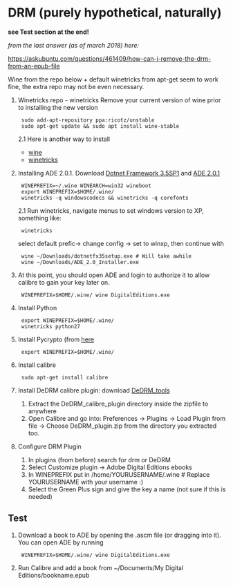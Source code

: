 # DRM (purely hypothetical, naturally)

**see Test section at the end!**

_from the last answer (as of march 2018) here:_

https://askubuntu.com/questions/461409/how-can-i-remove-the-drm-from-an-epub-file

Wine from the repo below + default winetricks from apt-get seem to work fine, the extra repo may not be even necessary.

1. Winetricks repo - winetricks
Remove your current version of wine prior to installing the new version

        sudo add-apt-repository ppa:ricotz/unstable
        sudo apt-get update && sudo apt install wine-stable
 
    2.1 Here is another way to install 
    - [wine](http://ubuntuhandbook.org/index.php/2017/01/install-wine-2-0-ubuntu-16-04-14-04-16-10/)
    - [winetricks](https://github.com/Winetricks/winetricks)
 
2. Installing ADE 2.0.1. Download
[Dotnet Framework 3.5SP1](https://www.microsoft.com/en-us/download/details.aspx?id=22) and
[ADE 2.0.1](http://www.adobe.com/support/digitaleditions/downloads.html)

        WINEPREFIX=~/.wine WINEARCH=win32 wineboot
        export WINEPREFIX=$HOME/.wine/
        winetricks -q windowscodecs && winetricks -q corefonts
        
    2.1 Run winetricks, navigate menus to set windows version to XP, something like:

        winetricks
   select default prefic-> change config -> set to winxp, then continue with
        
        wine ~/Downloads/dotnetfx35setup.exe # Will take awhile
        wine ~/Downloads/ADE_2.0_Installer.exe

3. At this point, you should open ADE and login to authorize it to allow calibre to gain your key later on.

        WINEPREFIX=$HOME/.wine/ wine DigitalEditions.exe

4. Install Python

        export WINEPREFIX=$HOME/.wine/
        winetricks python27
        
5. Install Pycrypto (from [here](http://www.voidspace.org.uk/python/modules.shtml#pycrypto)

        export WINEPREFIX=$HOME/.wine/

6. Install calibre

        sudo apt-get install calibre

7. Install DeDRM calibre plugin: download [DeDRM_tools](https://github.com/apprenticeharper/DeDRM_tools/releases)
   1. Extract the DeDRM_calibre_plugin directory inside the zipfile to anywhere
   2. Open Calibre and go into: Preferences -> Plugins -> Load Plugin from file -> Choose DeDRM_plugin.zip from the directory you extracted too.
   
8. Configure DRM Plugin
   1. In plugins (from before) search for drm or DeDRM
   2. Select Customize plugin -> Adobe Digital Editions ebooks
   3. In WINEPREFIX put in /home/YOURUSERNAME/.wine # Replace YOURUSERNAME with your username :)
   4. Select the Green Plus sign and give the key a name (not sure if this is needed)

## Test
1. Download a book to ADE by opening the .ascm file (or dragging into it). You can open ADE by running 
        
        WINEPREFIX=$HOME/.wine/ wine DigitalEditions.exe

2. Run Calibre and add a book from ~/Documents/My Digital Editions/bookname.epub

